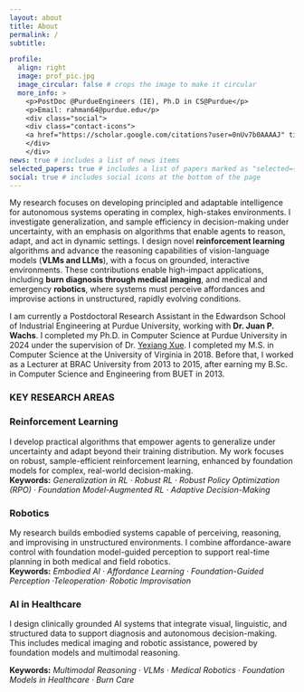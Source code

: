 ```yaml
---
layout: about
title: About
permalink: /
subtitle: 

profile:
  align: right
  image: prof_pic.jpg
  image_circular: false # crops the image to make it circular
  more_info: >
    <p>PostDoc @PurdueEngineers (IE), Ph.D in CS@Purdue</p>
    <p>Email: rahman64@purdue.edu</p>
    <div class="social"> 
    <div class="contact-icons">
    <a href="https://scholar.google.com/citations?user=0nUv7b0AAAAJ" title="Google Scholar" rel="external nofollow noopener" target="_blank"><i class="ai ai-google-scholar"></i></a>&nbsp;<a href="https://mmasudurrah.github.io/assets/pdf/CV_Md_Masudur_Rahman.pdf" title="CV" rel="external nofollow noopener" target="_blank"><i class="ai ai-cv"></i></a>
    </div>
    </div>
news: true # includes a list of news items
selected_papers: true # includes a list of papers marked as "selected={true}"
social: true # includes social icons at the bottom of the page
---
```

My research focuses on developing principled and adaptable intelligence for autonomous systems operating in complex, high-stakes environments. I investigate generalization, and sample efficiency in decision-making under uncertainty, with an emphasis on algorithms that enable agents to reason, adapt, and act in dynamic settings. I design novel **reinforcement learning** algorithms and advance the reasoning capabilities of vision-language models (**VLMs and LLMs**), with a focus on grounded, interactive environments. These contributions enable high-impact applications, including **burn diagnosis through medical imaging**, and medical and emergency **robotics**, where systems must perceive affordances and improvise actions in unstructured, rapidly evolving conditions.


I am currently a Postdoctoral Research Assistant in the Edwardson School of Industrial Engineering at Purdue University, working with **Dr. Juan P. Wachs**. I completed my Ph.D. in Computer Science at Purdue University in 2024 under the supervision of Dr.  [Yexiang Xue](https://www.cs.purdue.edu/homes/yexiang/). I completed my M.S. in Computer Science at the University of Virginia in 2018. Before that, I worked as a Lecturer at BRAC University from 2013 to 2015, after earning my B.Sc. in Computer Science and Engineering from BUET in 2013.

### KEY RESEARCH AREAS

### Reinforcement Learning
I develop practical algorithms that empower agents to generalize under uncertainty and adapt beyond their training distribution. My work focuses on robust, sample-efficient reinforcement learning, enhanced by foundation models for complex, real-world decision-making.\
**Keywords:** _Generalization in RL · Robust RL · Robust Policy Optimization (RPO) · Foundation Model-Augmented RL · Adaptive Decision-Making_


### Robotics  
My research builds embodied systems capable of perceiving, reasoning, and improvising in unstructured environments. I combine affordance-aware control with foundation model-guided perception to support real-time planning in both medical and field robotics.\
**Keywords:** _Embodied AI · Affordance Learning · Foundation-Guided Perception ·Teleoperation· Robotic Improvisation_


### AI in Healthcare

I design clinically grounded AI systems that integrate visual, linguistic, and structured data to support diagnosis and autonomous decision-making. This includes medical imaging and robotic assistance, powered by foundation models and multimodal reasoning.

**Keywords:** _Multimodal Reasoning · VLMs · Medical Robotics · Foundation Models in Healthcare · Burn Care_

